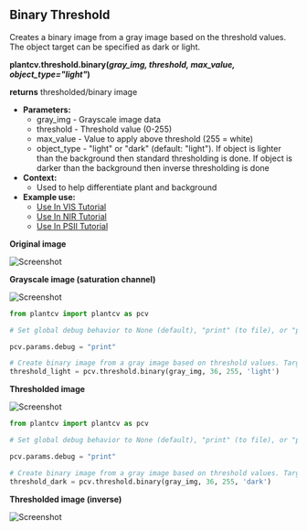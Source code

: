 ## Binary Threshold

Creates a binary image from a gray image based on the threshold values. 
The object target can be specified as dark or light.

**plantcv.threshold.binary(*gray_img, threshold, max_value, object_type="light"*)**

**returns** thresholded/binary image

- **Parameters:**
    - gray_img - Grayscale image data
    - threshold - Threshold value (0-255)
    - max_value - Value to apply above threshold (255 = white)
    - object_type - "light" or "dark" (default: "light"). If object is lighter than the background then standard 
    thresholding is done. If object is darker than the background then inverse thresholding is done
- **Context:**
    - Used to help differentiate plant and background
- **Example use:**
    - [Use In VIS Tutorial](vis_tutorial.md)
    - [Use In NIR Tutorial](nir_tutorial.md)
    - [Use In PSII Tutorial](psII_tutorial.md)
    
**Original image**

![Screenshot](img/documentation_images/binary_threshold/original_image.jpg)

**Grayscale image (saturation channel)**

![Screenshot](img/documentation_images/binary_threshold/saturation_image.jpg)

```python
from plantcv import plantcv as pcv

# Set global debug behavior to None (default), "print" (to file), or "plot" (Jupyter Notebooks or X11)

pcv.params.debug = "print"

# Create binary image from a gray image based on threshold values. Targeting light objects in the image.
threshold_light = pcv.threshold.binary(gray_img, 36, 255, 'light')
```

**Thresholded image**

![Screenshot](img/documentation_images/binary_threshold/thresholded_image.jpg)

```python
from plantcv import plantcv as pcv

# Set global debug behavior to None (default), "print" (to file), or "plot" (Jupyter Notebooks or X11)

pcv.params.debug = "print"

# Create binary image from a gray image based on threshold values. Targeting dark objects in the image.
threshold_dark = pcv.threshold.binary(gray_img, 36, 255, 'dark')
```

**Thresholded image (inverse)**

![Screenshot](img/documentation_images/binary_threshold/thresholded_inverse_image.jpg)
